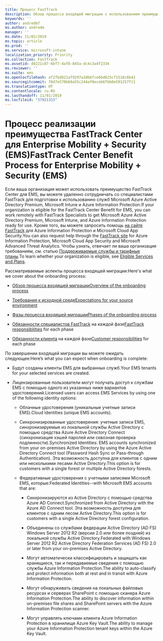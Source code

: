 ```yaml
---
title: Процесс FastTrack
description: Обзор процесса входящей миграции с использованием преимущества FastTrack Center
keywords: ''
author: andredm7
ms.author: andredm
manager: ''
ms.date: 11/02/2019
ms.topic: article
ms.prod: ''
ms.service: microsoft-intune
localization_priority: Priority
ms.collection: FastTrack
ms.assetid: dd221c87-6bf7-4af8-845a-dc4c3a4f2334
ms.reviewer: ''
ms.suite: ems
ms.openlocfilehash: af2fbd821af9297a10b6fce6bd625cf1518c6b42
ms.sourcegitcommit: f8d7e570b60a55c244af0eceb6fbb0e591257f11
ms.translationtype: HT
ms.contentlocale: ru-RU
ms.lasthandoff: 11/01/2019
ms.locfileid: "37921333"
---
```

# <a name="fasttrack-center-benefit-process-for-enterprise-mobility--security-ems"></a><span data-ttu-id="a1341-103">Процесс реализации преимущества FastTrack Center для Enterprise Mobility + Security (EMS)</span><span class="sxs-lookup"><span data-stu-id="a1341-103">FastTrack Center Benefit Process for Enterprise Mobility + Security (EMS)</span></span>
<span data-ttu-id="a1341-104">Если ваша организация может использовать преимущество FastTrack Center для EMS, вы можете удаленно сотрудничать со специалистами FastTrack для подготовки к использованию служб Microsoft Azure Active Directory Premium, Microsoft Intune и Azure Information Protection.</span><span class="sxs-lookup"><span data-stu-id="a1341-104">If your organization is eligible for the FastTrack Center Benefit for EMS, you can work remotely with FastTrack Specialists to get Microsoft Azure Active Directory Premium, Microsoft Intune, and Azure Information Protection ready for use.</span></span> <span data-ttu-id="a1341-105">Кроме того, вы можете запросить помощь [на сайте FastTrack](https://www.microsoft.com/fasttrack/microsoft-365/ems) для Azure Information Protection и Microsoft Cloud App Security.</span><span class="sxs-lookup"><span data-stu-id="a1341-105">You can also request help through the [FastTrack site](https://www.microsoft.com/fasttrack/microsoft-365/ems) for Azure Information Protection, Microsoft Cloud App Security and Microsoft Advanced Threat Analytics.</span></span> <span data-ttu-id="a1341-106">Чтобы узнать, отвечает ли ваша организация требованиям, см. статью [Поддерживаемые службы и тарифные планы](M365-eligible-services-and-plans.md).</span><span class="sxs-lookup"><span data-stu-id="a1341-106">To learn whether your organization is eligible, see [Eligible Services and Plans](M365-eligible-services-and-plans.md).</span></span>


<span data-ttu-id="a1341-107">Рассматриваемые аспекты процесса входящей миграции:</span><span class="sxs-lookup"><span data-stu-id="a1341-107">Here's what we cover about the onboarding process:</span></span>

-   [<span data-ttu-id="a1341-108">Обзор процесса входящей миграции</span><span class="sxs-lookup"><span data-stu-id="a1341-108">Overview of the onboarding process</span></span>](EMS-fasttrack-benefit-overview.md)

-   [<span data-ttu-id="a1341-109">Требования к исходной среде</span><span class="sxs-lookup"><span data-stu-id="a1341-109">Expectations for your source environment</span></span>](EMS-source-environment-expectations.md)

-   [<span data-ttu-id="a1341-110">Фазы процесса входящей миграции</span><span class="sxs-lookup"><span data-stu-id="a1341-110">Phases of the onboarding process</span></span>](EMS-onboarding-phases.md)

-   <span data-ttu-id="a1341-111">[Обязанности специалистов FastTrack](EMS-fasttrack-responsibilities.md) на каждой фазе</span><span class="sxs-lookup"><span data-stu-id="a1341-111">[FastTrack responsibilities](EMS-fasttrack-responsibilities.md) for each phase</span></span>

-   <span data-ttu-id="a1341-112">[Обязанности клиента](EMS-your-responsibilities.md) на каждой фазе</span><span class="sxs-lookup"><span data-stu-id="a1341-112">[Customer responsibilities](EMS-your-responsibilities.md) for each phase</span></span>

<span data-ttu-id="a1341-113">По завершении входящей миграции вы можете ожидать следующее:</span><span class="sxs-lookup"><span data-stu-id="a1341-113">Here’s what you can expect when onboarding is complete:</span></span>

-   <span data-ttu-id="a1341-114">Будут созданы клиенты EMS для выбранных служб.</span><span class="sxs-lookup"><span data-stu-id="a1341-114">Your EMS tenants for your selected services are created.</span></span>

-   <span data-ttu-id="a1341-115">Лицензированные пользователи могут получать доступ к службам EMS с помощью одного из указанных ниже вариантов удостоверений.</span><span class="sxs-lookup"><span data-stu-id="a1341-115">Licensed users can access EMS Services by using one of the following identity options:</span></span>

    -   <span data-ttu-id="a1341-116">Облачные удостоверения (уникальные учетные записи EMS).</span><span class="sxs-lookup"><span data-stu-id="a1341-116">Cloud Identities (unique EMS accounts).</span></span>

    -   <span data-ttu-id="a1341-117">Синхронизированные удостоверения: учетные записи EMS, синхронизируемые из локальной службы Active Directory с помощью средства Azure Active Directory Connect (синхронизация хэшей паролей или сквозная проверка подлинности).</span><span class="sxs-lookup"><span data-stu-id="a1341-117">Synchronized Identities: EMS accounts synchronized from your on-premises Active Directory by using the Azure Active Directory Connect tool (Password Hash Sync or Pass-through Authentication).</span></span> <span data-ttu-id="a1341-118">Эта возможность доступна для клиентов с одним или несколькими лесами Active Directory.</span><span class="sxs-lookup"><span data-stu-id="a1341-118">This option is for customers with a single forest or multiple Active Directory forests.</span></span>

    -   <span data-ttu-id="a1341-119">Федеративные удостоверения с учетными записями Microsoft EMS, которые:</span><span class="sxs-lookup"><span data-stu-id="a1341-119">Federated Identities--with Microsoft EMS accounts that are:</span></span>

        -   <span data-ttu-id="a1341-120">Синхронизируются из Active Directory с помощью средства Azure AD Connect.</span><span class="sxs-lookup"><span data-stu-id="a1341-120">Synchronized from Active Directory with the Azure AD Connect tool.</span></span> <span data-ttu-id="a1341-121">Эта возможность доступна для клиентов с одним лесом Active Directory.</span><span class="sxs-lookup"><span data-stu-id="a1341-121">This option is for customers with a single Active Directory forest configuration.</span></span>

        -   <span data-ttu-id="a1341-122">Объединены со службами федерации Active Directory (AD FS) Windows Server 2012 R2 (версии 2.0 или более поздней) из локальной службы Active Directory.</span><span class="sxs-lookup"><span data-stu-id="a1341-122">Federated with Windows Server 2012 R2 Active Directory Federation Services (AD FS) 2.0 or later from your on-premises Active Directory.</span></span>

        -   <span data-ttu-id="a1341-123">Могут автоматически классифицировать и защищать как хранящиеся, так и передаваемые сведения с помощью службы Azure Information Protection.</span><span class="sxs-lookup"><span data-stu-id="a1341-123">The ability to auto-classify and protect information both at rest and in transit with Azure Information Protection.</span></span> 

        -   <span data-ttu-id="a1341-124">Могут обнаруживать сведения на локальных файловых ресурсах и серверах SharePoint с помощью сканера Azure Information Protection.</span><span class="sxs-lookup"><span data-stu-id="a1341-124">The ability to discover information within on-premises file shares and SharePoint servers with the Azure Information Protection scanner.</span></span> 

        -   <span data-ttu-id="a1341-125">Могут управлять ключами клиента Azure Information Protection в хранилище Azure Key Vault.</span><span class="sxs-lookup"><span data-stu-id="a1341-125">The ability to manage your Azure Information Protection tenant keys within the Azure Key Vault.</span></span> 
